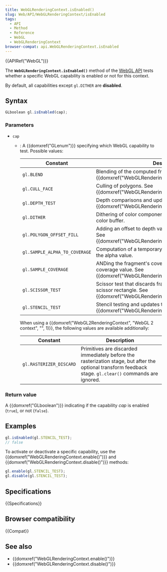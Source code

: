 ```yaml
---
title: WebGLRenderingContext.isEnabled()
slug: Web/API/WebGLRenderingContext/isEnabled
tags:
  - API
  - Method
  - Reference
  - WebGL
  - WebGLRenderingContext
browser-compat: api.WebGLRenderingContext.isEnabled
---
```

{{APIRef("WebGL")}}

The **`WebGLRenderingContext.isEnabled()`** method of the [WebGL API](/en-US/docs/Web/API/WebGL_API) tests whether a specific WebGL
capability is enabled or not for this context.

By default, all capabilities except `gl.DITHER` are
**disabled**.

## Syntax

```js
GLboolean gl.isEnabled(cap);
```

### Parameters

- `cap`

  - : A {{domxref("GLenum")}} specifying which WebGL capability to test. Possible values:

    | Constant                      | Description                                                                                                                                       |
    | ----------------------------- | ------------------------------------------------------------------------------------------------------------------------------------------------- |
    | `gl.BLEND`                    | Blending of the computed fragment color values. See {{domxref("WebGLRenderingContext.blendFunc()")}}.                             |
    | `gl.CULL_FACE`                | Culling of polygons. See {{domxref("WebGLRenderingContext.cullFace()")}}.                                                        |
    | `gl.DEPTH_TEST`               | Depth comparisons and updates to the depth buffer. See {{domxref("WebGLRenderingContext.depthFunc()")}}.                          |
    | `gl.DITHER`                   | Dithering of color components before they get written to the color buffer.                                                                        |
    | `gl.POLYGON_OFFSET_FILL`      | Adding an offset to depth values of polygon's fragments. See {{domxref("WebGLRenderingContext.polygonOffset()")}}.                |
    | `gl.SAMPLE_ALPHA_TO_COVERAGE` | Computation of a temporary coverage value determined by the alpha value.                                                                          |
    | `gl.SAMPLE_COVERAGE`          | ANDing the fragment's coverage with the temporary coverage value. See {{domxref("WebGLRenderingContext.sampleCoverage()")}}.   |
    | `gl.SCISSOR_TEST`             | Scissor test that discards fragments that are outside of the scissor rectangle. See {{domxref("WebGLRenderingContext.scissor()")}}. |
    | `gl.STENCIL_TEST`             | Stencil testing and updates to the stencil buffer. See {{domxref("WebGLRenderingContext.stencilFunc()")}}.                      |

    When using a {{domxref("WebGL2RenderingContext", "WebGL 2 context", "", 1)}}, the
    following values are available additionally:

    | Constant                | Description                                                                                                                                              |
    | ----------------------- | -------------------------------------------------------------------------------------------------------------------------------------------------------- |
    | `gl.RASTERIZER_DISCARD` | Primitives are discarded immediately before the rasterization stage, but after the optional transform feedback stage. `gl.clear()` commands are ignored. |

### Return value

A {{domxref("GLboolean")}} indicating if the capability _cap_ is enabled
(`true`), or not (`false`).

## Examples

```js
gl.isEnabled(gl.STENCIL_TEST);
// false
```

To activate or deactivate a specific capability, use the
{{domxref("WebGLRenderingContext.enable()")}} and 
{{domxref("WebGLRenderingContext.disable()")}} methods:

```js
gl.enable(gl.STENCIL_TEST);
gl.disable(gl.STENCIL_TEST);
```

## Specifications

{{Specifications}}

## Browser compatibility

{{Compat}}

## See also

- {{domxref("WebGLRenderingContext.enable()")}}
- {{domxref("WebGLRenderingContext.disable()")}}
